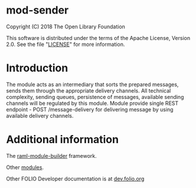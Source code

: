 # mod-sender

Copyright (C) 2018 The Open Library Foundation

This software is distributed under the terms of the Apache License,
Version 2.0. See the file "[LICENSE](LICENSE)" for more information.

# Introduction

The module acts as an intermediary that sorts the prepared messages, sends them through the appropriate delivery channels. All technical
complexity, sending queues, persistence of messages, available sending channels will be regulated by this module. Module provide single
REST endpoint - POST /message-delivery for delivering message by using available delivery channels.

# Additional information

The [raml-module-builder](https://github.com/folio-org/raml-module-builder) framework.

Other [modules](https://dev.folio.org/source-code/#server-side).

Other FOLIO Developer documentation is at [dev.folio.org](https://dev.folio.org/)
